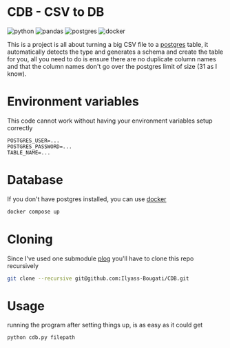 # CDB - CSV to DB
![python](https://img.shields.io/badge/Python-FFD43B?style=for-the-badge&logo=python&logoColor=blue)
![pandas](https://img.shields.io/badge/Pandas-2C2D72?style=for-the-badge&logo=pandas&logoColor=white)
![postgres](https://img.shields.io/badge/PostgreSQL-316192?style=for-the-badge&logo=postgresql&logoColor=white)
![docker](https://img.shields.io/badge/Docker-2CA5E0?style=for-the-badge&logo=docker&logoColor=white)

This is a project is all about turning a big CSV file to a [postgres](https://www.postgresql.org/) table, it automatically detects the type and generates a schema and create the table for you, all you need to do is ensure there are no duplicate column names and that the column names don't go over the postgres limit of size (31 as I know).

# Environment variables
This code cannot work without having your environment variables setup correctly
```env
POSTGRES_USER=...
POSTGRES_PASSWORD=...
TABLE_NAME=...
```

# Database
If you don't have postgres installed, you can use [docker](https://www.docker.com/)
```bash
docker compose up
```

# Cloning
Since I've used one submodule [plog](https://github.com/Ilyass-Bougati/plog) you'll have to clone this repo recursively
```bash
git clone --recursive git@github.com:Ilyass-Bougati/CDB.git
```

# Usage
running the program after setting things up, is as easy as it could get
```bash
python cdb.py filepath
```